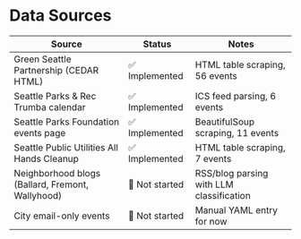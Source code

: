 # Data Sources

| Source                                            | Status           | Notes                                                         |
|---------------------------------------------------|------------------|---------------------------------------------------------------|
| Green Seattle Partnership (CEDAR HTML)           | ✅ Implemented   | HTML table scraping, 56 events                              |
| Seattle Parks & Rec Trumba calendar              | ✅ Implemented   | ICS feed parsing, 6 events                                  |
| Seattle Parks Foundation events page             | ✅ Implemented   | BeautifulSoup scraping, 11 events                           |
| Seattle Public Utilities All Hands Cleanup       | ✅ Implemented   | HTML table scraping, 7 events                               |
| Neighborhood blogs (Ballard, Fremont, Wallyhood) | 🔲 Not started   | RSS/blog parsing with LLM classification                    |
| City email-only events                           | 🔲 Not started   | Manual YAML entry for now                                   |

